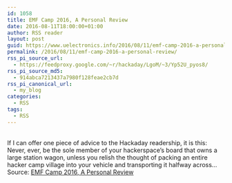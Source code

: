```yaml
---
id: 1058
title: EMF Camp 2016, A Personal Review
date: 2016-08-11T18:00:00+01:00
author: RSS reader
layout: post
guid: https://www.uelectronics.info/2016/08/11/emf-camp-2016-a-personal-review/
permalink: /2016/08/11/emf-camp-2016-a-personal-review/
rss_pi_source_url:
  - https://feedproxy.google.com/~r/hackaday/LgoM/~3/Yp52U_pyos8/
rss_pi_source_md5:
  - 914abca7213437a7980f128feae2cb7d
rss_pi_canonical_url:
  - my_blog
categories:
  - RSS
tags:
  - RSS
---
```

&#013;  
If I can offer one piece of advice to the Hackaday readership, it is this: Never, ever, be the sole member of your hackerspace’s board that owns a large station wagon, unless you relish the thought of packing an entire hacker camp village into your vehicle and transporting it halfway across…&#013;  
Source: <a href="https://feedproxy.google.com/~r/hackaday/LgoM/~3/Yp52U_pyos8/" target="_blank">EMF Camp 2016, A Personal Review</a>